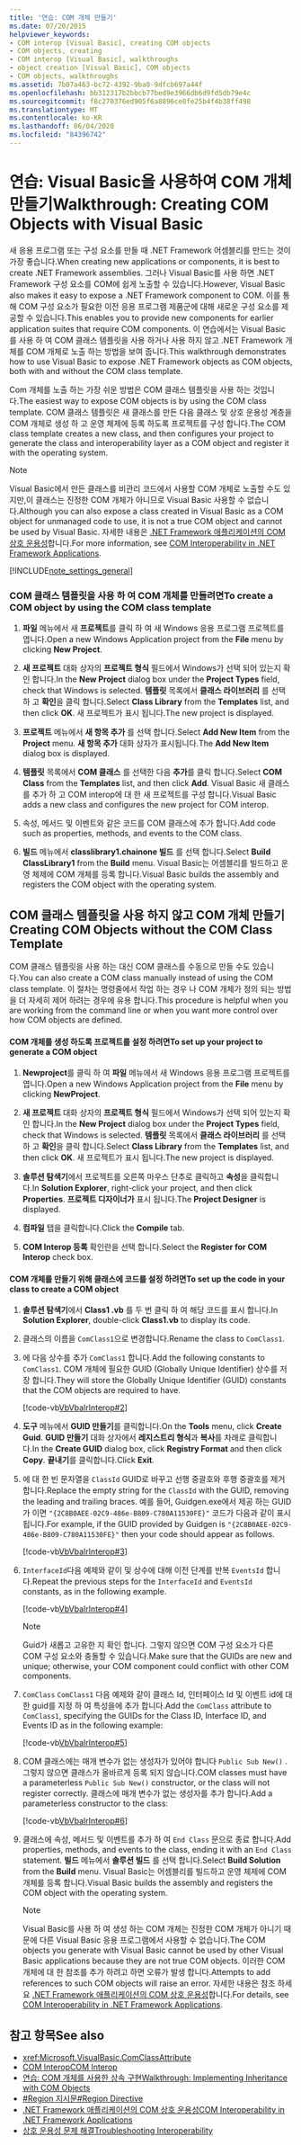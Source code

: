 ```yaml
---
title: '연습: COM 개체 만들기'
ms.date: 07/20/2015
helpviewer_keywords:
- COM interop [Visual Basic], creating COM objects
- COM objects, creating
- COM interop [Visual Basic], walkthroughs
- object creation [Visual Basic], COM objects
- COM objects, walkthroughs
ms.assetid: 7b07a463-bc72-4392-9ba0-9dfcb697a44f
ms.openlocfilehash: bb312317b2bbcb77bed9e3966db6d9fd5db79e4c
ms.sourcegitcommit: f8c270376ed905f6a8896ce0fe25b4f4b38ff498
ms.translationtype: MT
ms.contentlocale: ko-KR
ms.lasthandoff: 06/04/2020
ms.locfileid: "84396742"
---
```

# <a name="walkthrough-creating-com-objects-with-visual-basic"></a><span data-ttu-id="82c69-102">연습: Visual Basic을 사용하여 COM 개체 만들기</span><span class="sxs-lookup"><span data-stu-id="82c69-102">Walkthrough: Creating COM Objects with Visual Basic</span></span>
<span data-ttu-id="82c69-103">새 응용 프로그램 또는 구성 요소를 만들 때 .NET Framework 어셈블리를 만드는 것이 가장 좋습니다.</span><span class="sxs-lookup"><span data-stu-id="82c69-103">When creating new applications or components, it is best to create .NET Framework assemblies.</span></span> <span data-ttu-id="82c69-104">그러나 Visual Basic를 사용 하면 .NET Framework 구성 요소를 COM에 쉽게 노출할 수 있습니다.</span><span class="sxs-lookup"><span data-stu-id="82c69-104">However, Visual Basic also makes it easy to expose a .NET Framework component to COM.</span></span> <span data-ttu-id="82c69-105">이를 통해 COM 구성 요소가 필요한 이전 응용 프로그램 제품군에 대해 새로운 구성 요소를 제공할 수 있습니다.</span><span class="sxs-lookup"><span data-stu-id="82c69-105">This enables you to provide new components for earlier application suites that require COM components.</span></span> <span data-ttu-id="82c69-106">이 연습에서는 Visual Basic를 사용 하 여 COM 클래스 템플릿을 사용 하거나 사용 하지 않고 .NET Framework 개체를 COM 개체로 노출 하는 방법을 보여 줍니다.</span><span class="sxs-lookup"><span data-stu-id="82c69-106">This walkthrough demonstrates how to use Visual Basic to expose .NET Framework objects as COM objects, both with and without the COM class template.</span></span>  
  
 <span data-ttu-id="82c69-107">Com 개체를 노출 하는 가장 쉬운 방법은 COM 클래스 템플릿을 사용 하는 것입니다.</span><span class="sxs-lookup"><span data-stu-id="82c69-107">The easiest way to expose COM objects is by using the COM class template.</span></span> <span data-ttu-id="82c69-108">COM 클래스 템플릿은 새 클래스를 만든 다음 클래스 및 상호 운용성 계층을 COM 개체로 생성 하 고 운영 체제에 등록 하도록 프로젝트를 구성 합니다.</span><span class="sxs-lookup"><span data-stu-id="82c69-108">The COM class template creates a new class, and then configures your project to generate the class and interoperability layer as a COM object and register it with the operating system.</span></span>  
  
> [!NOTE]
> <span data-ttu-id="82c69-109">Visual Basic에서 만든 클래스를 비관리 코드에서 사용할 COM 개체로 노출할 수도 있지만,이 클래스는 진정한 COM 개체가 아니므로 Visual Basic 사용할 수 없습니다.</span><span class="sxs-lookup"><span data-stu-id="82c69-109">Although you can also expose a class created in Visual Basic as a COM object for unmanaged code to use, it is not a true COM object and cannot be used by Visual Basic.</span></span> <span data-ttu-id="82c69-110">자세한 내용은 [.NET Framework 애플리케이션의 COM 상호 운용성](com-interoperability-in-net-framework-applications.md)합니다.</span><span class="sxs-lookup"><span data-stu-id="82c69-110">For more information, see [COM Interoperability in .NET Framework Applications](com-interoperability-in-net-framework-applications.md).</span></span>  
  
[!INCLUDE[note_settings_general](~/includes/note-settings-general-md.md)]  
  
### <a name="to-create-a-com-object-by-using-the-com-class-template"></a><span data-ttu-id="82c69-111">COM 클래스 템플릿을 사용 하 여 COM 개체를 만들려면</span><span class="sxs-lookup"><span data-stu-id="82c69-111">To create a COM object by using the COM class template</span></span>  
  
1. <span data-ttu-id="82c69-112">**파일** 메뉴에서 새 **프로젝트**를 클릭 하 여 새 Windows 응용 프로그램 프로젝트를 엽니다.</span><span class="sxs-lookup"><span data-stu-id="82c69-112">Open a new Windows Application project from the **File** menu by clicking **New Project**.</span></span>  
  
2. <span data-ttu-id="82c69-113">**새 프로젝트** 대화 상자의 **프로젝트 형식** 필드에서 Windows가 선택 되어 있는지 확인 합니다.</span><span class="sxs-lookup"><span data-stu-id="82c69-113">In the **New Project** dialog box under the **Project Types** field, check that Windows is selected.</span></span> <span data-ttu-id="82c69-114">**템플릿** 목록에서 **클래스 라이브러리** 를 선택 하 고 **확인**을 클릭 합니다.</span><span class="sxs-lookup"><span data-stu-id="82c69-114">Select **Class Library** from the **Templates** list, and then click **OK**.</span></span> <span data-ttu-id="82c69-115">새 프로젝트가 표시 됩니다.</span><span class="sxs-lookup"><span data-stu-id="82c69-115">The new project is displayed.</span></span>  
  
3. <span data-ttu-id="82c69-116">**프로젝트** 메뉴에서 **새 항목 추가** 를 선택 합니다.</span><span class="sxs-lookup"><span data-stu-id="82c69-116">Select **Add New Item** from the **Project** menu.</span></span> <span data-ttu-id="82c69-117">**새 항목 추가** 대화 상자가 표시됩니다.</span><span class="sxs-lookup"><span data-stu-id="82c69-117">The **Add New Item** dialog box is displayed.</span></span>  
  
4. <span data-ttu-id="82c69-118">**템플릿** 목록에서 **COM 클래스** 를 선택한 다음 **추가**를 클릭 합니다.</span><span class="sxs-lookup"><span data-stu-id="82c69-118">Select **COM Class** from the **Templates** list, and then click **Add**.</span></span> <span data-ttu-id="82c69-119">Visual Basic 새 클래스를 추가 하 고 COM interop에 대 한 새 프로젝트를 구성 합니다.</span><span class="sxs-lookup"><span data-stu-id="82c69-119">Visual Basic adds a new class and configures the new project for COM interop.</span></span>  
  
5. <span data-ttu-id="82c69-120">속성, 메서드 및 이벤트와 같은 코드를 COM 클래스에 추가 합니다.</span><span class="sxs-lookup"><span data-stu-id="82c69-120">Add code such as properties, methods, and events to the COM class.</span></span>  
  
6. <span data-ttu-id="82c69-121">**빌드** 메뉴에서 **classlibrary1.chainone 빌드** 를 선택 합니다.</span><span class="sxs-lookup"><span data-stu-id="82c69-121">Select **Build ClassLibrary1** from the **Build** menu.</span></span> <span data-ttu-id="82c69-122">Visual Basic는 어셈블리를 빌드하고 운영 체제에 COM 개체를 등록 합니다.</span><span class="sxs-lookup"><span data-stu-id="82c69-122">Visual Basic builds the assembly and registers the COM object with the operating system.</span></span>  
  
## <a name="creating-com-objects-without-the-com-class-template"></a><span data-ttu-id="82c69-123">COM 클래스 템플릿을 사용 하지 않고 COM 개체 만들기</span><span class="sxs-lookup"><span data-stu-id="82c69-123">Creating COM Objects without the COM Class Template</span></span>  
 <span data-ttu-id="82c69-124">COM 클래스 템플릿을 사용 하는 대신 COM 클래스를 수동으로 만들 수도 있습니다.</span><span class="sxs-lookup"><span data-stu-id="82c69-124">You can also create a COM class manually instead of using the COM class template.</span></span> <span data-ttu-id="82c69-125">이 절차는 명령줄에서 작업 하는 경우 나 COM 개체가 정의 되는 방법을 더 자세히 제어 하려는 경우에 유용 합니다.</span><span class="sxs-lookup"><span data-stu-id="82c69-125">This procedure is helpful when you are working from the command line or when you want more control over how COM objects are defined.</span></span>  
  
#### <a name="to-set-up-your-project-to-generate-a-com-object"></a><span data-ttu-id="82c69-126">COM 개체를 생성 하도록 프로젝트를 설정 하려면</span><span class="sxs-lookup"><span data-stu-id="82c69-126">To set up your project to generate a COM object</span></span>  
  
1. <span data-ttu-id="82c69-127">**Newproject**를 클릭 하 여 **파일** 메뉴에서 새 Windows 응용 프로그램 프로젝트를 엽니다.</span><span class="sxs-lookup"><span data-stu-id="82c69-127">Open a new Windows Application project from the **File** menu by clicking **NewProject**.</span></span>  
  
2. <span data-ttu-id="82c69-128">**새 프로젝트** 대화 상자의 **프로젝트 형식** 필드에서 Windows가 선택 되어 있는지 확인 합니다.</span><span class="sxs-lookup"><span data-stu-id="82c69-128">In the **New Project** dialog box under the **Project Types** field, check that Windows is selected.</span></span> <span data-ttu-id="82c69-129">**템플릿** 목록에서 **클래스 라이브러리** 를 선택 하 고 **확인**을 클릭 합니다.</span><span class="sxs-lookup"><span data-stu-id="82c69-129">Select **Class Library** from the **Templates** list, and then click **OK**.</span></span> <span data-ttu-id="82c69-130">새 프로젝트가 표시 됩니다.</span><span class="sxs-lookup"><span data-stu-id="82c69-130">The new project is displayed.</span></span>  
  
3. <span data-ttu-id="82c69-131">**솔루션 탐색기**에서 프로젝트를 오른쪽 마우스 단추로 클릭하고 **속성**을 클릭합니다.</span><span class="sxs-lookup"><span data-stu-id="82c69-131">In **Solution Explorer**, right-click your project, and then click **Properties**.</span></span> <span data-ttu-id="82c69-132">**프로젝트 디자이너가** 표시 됩니다.</span><span class="sxs-lookup"><span data-stu-id="82c69-132">The **Project Designer** is displayed.</span></span>  
  
4. <span data-ttu-id="82c69-133">**컴파일** 탭을 클릭합니다.</span><span class="sxs-lookup"><span data-stu-id="82c69-133">Click the **Compile** tab.</span></span>  
  
5. <span data-ttu-id="82c69-134">**COM Interop 등록** 확인란을 선택 합니다.</span><span class="sxs-lookup"><span data-stu-id="82c69-134">Select the **Register for COM Interop** check box.</span></span>  
  
#### <a name="to-set-up-the-code-in-your-class-to-create-a-com-object"></a><span data-ttu-id="82c69-135">COM 개체를 만들기 위해 클래스에 코드를 설정 하려면</span><span class="sxs-lookup"><span data-stu-id="82c69-135">To set up the code in your class to create a COM object</span></span>  
  
1. <span data-ttu-id="82c69-136">**솔루션 탐색기**에서 **Class1 .vb** 를 두 번 클릭 하 여 해당 코드를 표시 합니다.</span><span class="sxs-lookup"><span data-stu-id="82c69-136">In **Solution Explorer**, double-click **Class1.vb** to display its code.</span></span>  
  
2. <span data-ttu-id="82c69-137">클래스의 이름을 `ComClass1`으로 변경합니다.</span><span class="sxs-lookup"><span data-stu-id="82c69-137">Rename the class to `ComClass1`.</span></span>  
  
3. <span data-ttu-id="82c69-138">에 다음 상수를 추가 `ComClass1` 합니다.</span><span class="sxs-lookup"><span data-stu-id="82c69-138">Add the following constants to `ComClass1`.</span></span> <span data-ttu-id="82c69-139">COM 개체에 필요한 GUID (Globally Unique Identifier) 상수를 저장 합니다.</span><span class="sxs-lookup"><span data-stu-id="82c69-139">They will store the Globally Unique Identifier (GUID) constants that the COM objects are required to have.</span></span>  
  
     [!code-vb[VbVbalrInterop#2](~/samples/snippets/visualbasic/VS_Snippets_VBCSharp/VbVbalrInterop/VB/Class1.vb#2)]  
  
4. <span data-ttu-id="82c69-140">**도구** 메뉴에서 **GUID 만들기**를 클릭합니다.</span><span class="sxs-lookup"><span data-stu-id="82c69-140">On the **Tools** menu, click **Create Guid**.</span></span> <span data-ttu-id="82c69-141">**GUID 만들기** 대화 상자에서 **레지스트리 형식**과 **복사**를 차례로 클릭합니다.</span><span class="sxs-lookup"><span data-stu-id="82c69-141">In the **Create GUID** dialog box, click **Registry Format** and then click **Copy**.</span></span> <span data-ttu-id="82c69-142">**끝내기**를 클릭합니다.</span><span class="sxs-lookup"><span data-stu-id="82c69-142">Click **Exit**.</span></span>  
  
5. <span data-ttu-id="82c69-143">에 대 한 빈 문자열을 `ClassId` GUID로 바꾸고 선행 중괄호와 후행 중괄호를 제거 합니다.</span><span class="sxs-lookup"><span data-stu-id="82c69-143">Replace the empty string for the `ClassId` with the GUID, removing the leading and trailing braces.</span></span> <span data-ttu-id="82c69-144">예를 들어, Guidgen.exe에서 제공 하는 GUID가 이면 `"{2C8B0AEE-02C9-486e-B809-C780A11530FE}"` 코드가 다음과 같이 표시 됩니다.</span><span class="sxs-lookup"><span data-stu-id="82c69-144">For example, if the GUID provided by Guidgen is `"{2C8B0AEE-02C9-486e-B809-C780A11530FE}"` then your code should appear as follows.</span></span>  
  
     [!code-vb[VbVbalrInterop#3](~/samples/snippets/visualbasic/VS_Snippets_VBCSharp/VbVbalrInterop/VB/Class1.vb#3)]  
  
6. <span data-ttu-id="82c69-145">`InterfaceId`다음 예제와 같이 및 상수에 대해 이전 단계를 반복 `EventsId` 합니다.</span><span class="sxs-lookup"><span data-stu-id="82c69-145">Repeat the previous steps for the `InterfaceId` and `EventsId` constants, as in the following example.</span></span>  
  
     [!code-vb[VbVbalrInterop#4](~/samples/snippets/visualbasic/VS_Snippets_VBCSharp/VbVbalrInterop/VB/Class1.vb#4)]  
  
    > [!NOTE]
    > <span data-ttu-id="82c69-146">Guid가 새롭고 고유한 지 확인 합니다. 그렇지 않으면 COM 구성 요소가 다른 COM 구성 요소와 충돌할 수 있습니다.</span><span class="sxs-lookup"><span data-stu-id="82c69-146">Make sure that the GUIDs are new and unique; otherwise, your COM component could conflict with other COM components.</span></span>  
  
7. <span data-ttu-id="82c69-147">`ComClass` `ComClass1` 다음 예제와 같이 클래스 Id, 인터페이스 Id 및 이벤트 id에 대 한 guid를 지정 하 여 특성을에 추가 합니다.</span><span class="sxs-lookup"><span data-stu-id="82c69-147">Add the `ComClass` attribute to `ComClass1`, specifying the GUIDs for the Class ID, Interface ID, and Events ID as in the following example:</span></span>  
  
     [!code-vb[VbVbalrInterop#5](~/samples/snippets/visualbasic/VS_Snippets_VBCSharp/VbVbalrInterop/VB/Class1.vb#5)]  
  
8. <span data-ttu-id="82c69-148">COM 클래스에는 매개 변수가 없는 생성자가 있어야 합니다 `Public Sub New()` . 그렇지 않으면 클래스가 올바르게 등록 되지 않습니다.</span><span class="sxs-lookup"><span data-stu-id="82c69-148">COM classes must have a parameterless `Public Sub New()` constructor, or the class will not register correctly.</span></span> <span data-ttu-id="82c69-149">클래스에 매개 변수가 없는 생성자를 추가 합니다.</span><span class="sxs-lookup"><span data-stu-id="82c69-149">Add a parameterless constructor to the class:</span></span>  
  
     [!code-vb[VbVbalrInterop#6](~/samples/snippets/visualbasic/VS_Snippets_VBCSharp/VbVbalrInterop/VB/Class1.vb#6)]  
  
9. <span data-ttu-id="82c69-150">클래스에 속성, 메서드 및 이벤트를 추가 하 여 `End Class` 문으로 종료 합니다.</span><span class="sxs-lookup"><span data-stu-id="82c69-150">Add properties, methods, and events to the class, ending it with an `End Class` statement.</span></span> <span data-ttu-id="82c69-151">**빌드** 메뉴에서 **솔루션 빌드** 를 선택 합니다.</span><span class="sxs-lookup"><span data-stu-id="82c69-151">Select **Build Solution** from the **Build** menu.</span></span> <span data-ttu-id="82c69-152">Visual Basic는 어셈블리를 빌드하고 운영 체제에 COM 개체를 등록 합니다.</span><span class="sxs-lookup"><span data-stu-id="82c69-152">Visual Basic builds the assembly and registers the COM object with the operating system.</span></span>  
  
    > [!NOTE]
    > <span data-ttu-id="82c69-153">Visual Basic를 사용 하 여 생성 하는 COM 개체는 진정한 COM 개체가 아니기 때문에 다른 Visual Basic 응용 프로그램에서 사용할 수 없습니다.</span><span class="sxs-lookup"><span data-stu-id="82c69-153">The COM objects you generate with Visual Basic cannot be used by other Visual Basic applications because they are not true COM objects.</span></span> <span data-ttu-id="82c69-154">이러한 COM 개체에 대 한 참조를 추가 하려고 하면 오류가 발생 합니다.</span><span class="sxs-lookup"><span data-stu-id="82c69-154">Attempts to add references to such COM objects will raise an error.</span></span> <span data-ttu-id="82c69-155">자세한 내용은 참조 하세요 [.NET Framework 애플리케이션의 COM 상호 운용성](com-interoperability-in-net-framework-applications.md)합니다.</span><span class="sxs-lookup"><span data-stu-id="82c69-155">For details, see [COM Interoperability in .NET Framework Applications](com-interoperability-in-net-framework-applications.md).</span></span>  
  
## <a name="see-also"></a><span data-ttu-id="82c69-156">참고 항목</span><span class="sxs-lookup"><span data-stu-id="82c69-156">See also</span></span>

- <xref:Microsoft.VisualBasic.ComClassAttribute>
- [<span data-ttu-id="82c69-157">COM Interop</span><span class="sxs-lookup"><span data-stu-id="82c69-157">COM Interop</span></span>](index.md)
- [<span data-ttu-id="82c69-158">연습: COM 개체를 사용한 상속 구현</span><span class="sxs-lookup"><span data-stu-id="82c69-158">Walkthrough: Implementing Inheritance with COM Objects</span></span>](walkthrough-implementing-inheritance-with-com-objects.md)
- [<span data-ttu-id="82c69-159">#Region 지시문</span><span class="sxs-lookup"><span data-stu-id="82c69-159">#Region Directive</span></span>](../../language-reference/directives/region-directive.md)
- [<span data-ttu-id="82c69-160">.NET Framework 애플리케이션의 COM 상호 운용성</span><span class="sxs-lookup"><span data-stu-id="82c69-160">COM Interoperability in .NET Framework Applications</span></span>](com-interoperability-in-net-framework-applications.md)
- [<span data-ttu-id="82c69-161">상호 운용성 문제 해결</span><span class="sxs-lookup"><span data-stu-id="82c69-161">Troubleshooting Interoperability</span></span>](troubleshooting-interoperability.md)
